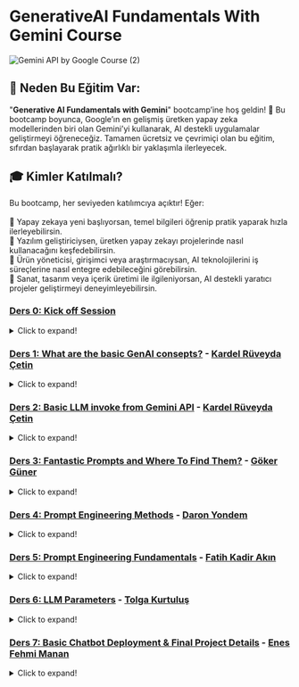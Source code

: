 # GenerativeAI Fundamentals With Gemini Course

![Gemini API by Google Course (2)](https://github.com/user-attachments/assets/a3800fae-9201-4f8d-a111-b424ad1cb135)

## 🤔 Neden Bu Eğitim Var:

"**Generative AI Fundamentals with Gemini**" bootcamp’ine hoş geldin! 🚀 Bu bootcamp boyunca, Google’ın en gelişmiş üretken yapay zeka modellerinden biri olan Gemini’yi kullanarak, AI destekli uygulamalar geliştirmeyi öğreneceğiz. Tamamen ücretsiz ve çevrimiçi olan bu eğitim, sıfırdan başlayarak pratik ağırlıklı bir yaklaşımla ilerleyecek.

## 🎓 Kimler Katılmalı?
Bu bootcamp, her seviyeden katılımcıya açıktır! Eğer: <br>
<br>
🔹 Yapay zekaya yeni başlıyorsan, temel bilgileri öğrenip pratik yaparak hızla ilerleyebilirsin. <br>
🔹 Yazılım geliştiriciysen, üretken yapay zekayı projelerinde nasıl kullanacağını keşfedebilirsin. <br>
🔹 Ürün yöneticisi, girişimci veya araştırmacıysan, AI teknolojilerini iş süreçlerine nasıl entegre edebileceğini görebilirsin. <br>
🔹 Sanat, tasarım veya içerik üretimi ile ilgileniyorsan, AI destekli yaratıcı projeler geliştirmeyi deneyimleyebilirsin. <br>

### [Ders 0: Kick off Session](https://www.youtube.com/watch?v=l5L4D3K4LgA)
<details>
<summary>Click to expand!</summary>

- [Whatsapp iletişim kanalı](https://chat.whatsapp.com/G1qSkvfs0rn3ZJPYoFCqiW)
- [DMG Data Science Awesome Reposu](https://github.com/Developer-MultiGroup/DMG-Data-Science-Awesome)

</details>

### [Ders 1: What are the basic GenAI consepts?](https://www.youtube.com/watch?v=B-tTRvuMvH8) - [Kardel Rüveyda Çetin](https://github.com/KardelRuveyda)
<details>
<summary>Click to expand!</summary>

📌 [Excalidraw Board linki](https://excalidraw.com/#json=OscvNmwivJCwDPA8-rNM0,R_ZqH-I1Bko11virdxoqTw)

📂 Datasets bulabileceğiniz kaynaklar : 
- [Hugging Face Datasets](https://huggingface.co/datasets) 
- [Kaggle Datasets](https://www.kaggle.com/datasets)

📚 Derste önerilen kaynaklar:
- 📖 [Prompting Guide](https://www.promptingguide.ai/tr)  
- 📖 [OpenAI .NET Türkçe Kitap](https://kardelruveyda.github.io/openai-dotnet-turkish-book/#/)  
- 🛠️ [BotBuilder V4 - Visual Studio Marketplace](https://marketplace.visualstudio.com/items?itemName=BotBuilder.botbuilderv4)  

👥 **Kardel Hanım'ın topluluğu:**  
- [YouTube - The Coderverse](https://www.youtube.com/@thecoderverse/)


</details>


### [Ders 2: Basic LLM invoke from Gemini API](https://www.youtube.com/watch?v=oWlaMUcOWYM) - [Kardel Rüveyda Çetin](https://github.com/KardelRuveyda)
<details>
<summary>Click to expand!</summary>

📂 **Derste kodlanan projenin reposu**  
- 🔗 [Gemini DevMultiGroup Example](https://github.com/KardelRuveyda/gemini-devmultigroup-example)  

🗝️ **Google AI Studio API Key Alma**  
- 🔗 [Google AI Studio API Key](https://aistudio.google.com/apikey)  

🤖 **Gemini ve LangChain kullanarak RAG tabanlı chatbot geliştirme**  
- 🔗 [Medium - Gemini ve LangChain ile RAG Chatbot](https://ruveydakardelcetin.medium.com/gemini-ve-langchain-kullanarak-rag-ile-chatbot-geli%C5%9Ftirme-c6b6b03ad854)  

🎯 **Reinforcement Learning Derinlemesine Analiz**  
- 🔗 [Medium - Reinforcement Learning Analizi](https://ruveydakardelcetin.medium.com/reinforcement-learningin-derinlemesine-analizi-%C3%B6d%C3%BCllerle-dolu-%C3%B6%C4%9Frenme-maceras%C4%B1-20c2a46a1c76)  

⚖️ **Chatbot geliştirme: .NET vs LangChain karşılaştırması**  
- 🔗 [SpeakerDeck - .NET vs LangChain](https://speakerdeck.com/kardelruveyda/try-both-and-choose-your-side-chatbot-development-with-net-vs-langchain?slide=20)  

🔎 **Tavily Search entegrasyonu ile bilgi erişimi**  
- 🔗 [LangChain - Tavily Search Entegrasyonu](https://python.langchain.com/docs/integrations/tools/tavily_search/)  

🔗 **Google Gemini API ve LangChain entegrasyonu**  
- 🔗 [Google Gemini API Docs](https://ai.google.dev/gemini-api/docs?hl=tr)  

🧠 **ReAct Tekniği ile gelişmiş prompt mühendisliği**  
- 🔗 [Prompting Guide - ReAct Tekniği](https://www.promptingguide.ai/techniques/react)  

📜 **Transformer makalesi**  
- 🔗 [Attention is All You Need (Arxiv)](https://arxiv.org/pdf/1706.03762)  



</details>


### [Ders 3: Fantastic Prompts and Where To Find Them?](https://www.youtube.com/watch?v=jZbjJo8YxQg) - [Göker Güner](https://github.com/gokerguner)
<details>
<summary>Click to expand!</summary>

🎭 **Derste kullanılan kaynakların reposu**  
- 🔗 [Fantastic Prompts & Where to Find Them](https://github.com/gokerguner/devmultigroup-gemini-bootcamp)  
  *Youtube kanalımızda gerçekleştirdiğimiz canlı yayında gösterdiğim kodların reposu*  

📊 **Speaker Deck Sunum**  
- 🔗 [Speaker Deck Sunum](https://speakerdeck.com/gokerguner/fantastic-prompts-and-where-to-find-them)  
  *Sunum Linki*  

📂 **Google AI Studio Prompt Galerisi**  
- 🔗 [Google AI Studio Prompt Galerisi](https://aistudio.google.com/gallery)  
  *AI Studio üzerinde kullanabileceğiniz örnek promptların yer aldığı bölüm*  

🛠️ **PromptPerfect**  
- 🔗 [PromptPerfect](https://promptperfect.jina.ai/interactive)  
  *Promptlarınızı daha düzgün yazmanıza olanak tanıyan bir yardımcı araç*  

📜 **Google Developers Prompt Engineering Guide**  
- 🔗 [Google Developers Prompt Engineering Guide](https://developers.google.com/machine-learning/resources/prompt-eng)  
  *Google'ın Developerlar için hazırladığı Prompt Engineering dokümanı*  

☁️ **Google Cloud Prompt Engineering Guide**  
- 🔗 [Google Cloud Prompt Engineering Guide](https://cloud.google.com/discover/what-is-prompt-engineering?hl=tr)  
  *Google Cloud'un Prompt Engineering dokümanı*  

🧠 **Google Vertex AI Prompt Design Guide**  
- 🔗 [Google Vertex AI Prompt Design Guide](https://cloud.google.com/vertex-ai/generative-ai/docs/learn/prompts/introduction-prompt-design)  
  *Google'ın Uçtan Uca Cloud ML Platformu Vertex AI'ın Prompt dokümanı*  

🎯 **Open AI Prompt Engineering Best Practices**  
- 🔗 [Open AI Prompt Engineering Best Practices](https://help.openai.com/en/articles/10032626-prompt-engineering-best-practices-for-chatgpt)  
  *Open AI'ın Prompt Engineering Dokümanı*  

🌀 **Claude Unclear Prompt Example Artifact**  
- 🔗 [Claude Unclear Prompt Example Artifact](https://claude.site/artifacts/c85e8b54-028a-4c13-89c5-5c915ec3e4e2)  
  *Altıgen İçinde Dönen Top (Yerçekimsiz)*  

⚖️ **Claude Clear Prompt Example Artifact**  
- 🔗 [Claude Clear Prompt Example Artifact](https://claude.site/artifacts/92e1552b-9256-4164-acc6-5c0c70479e96)  
  *Altıgen İçinde Dönen Top (Yerçekimi ve Sürtünme Dahil)*  

📌 **Claude SaaS Main Page Artifact**  
- 🔗 [Claude SaaS Main Page Artifact](https://claude.site/artifacts/a17acb45-5ffc-4a57-8cf4-34a65dbd41a5)  
  *SaaS ürünü Ana Sayfa Örneği*  

🤖 **Open AI Prompt Examples**  
- 🔗 [Open AI Prompt Examples](https://platform.openai.com/docs/examples)  
  *Open AI Örnek Promptlar*  

🔎 **Open AI Prompt Techniques for Reasoning Models**  
- 🔗 [Open AI Prompt Techniques for Reasoning Models](https://platform.openai.com/docs/guides/reasoning-best-practices#how-to-prompt-reasoning-models-effectively)  
  *Open AI'dan Reasoning Modelleri için Prompt Engineering Kılavuzu*  

📝 **Artifact Examples From Claude**  
- 🔗 [Artifact Examples From Claude](https://madewithclaude.com/)  
  *Claude'dan Örnek Promptlar ve Çıktıları*  

🆓 **Free For Developers**  
- 🔗 [Free For Developers](https://free-for.dev/#/)  
  *Tamamen veya Kısmen Ücretsiz API, Yazılım Araçları vb. binlerce kaynağın olduğu bir developer platformu*  

📂 **Anthropic Prompt Engineering Examples**  
- 🔗 [Anthropic Prompt Engineering Examples](https://github.com/anthropics/courses/tree/b4f26aedef55e06ad5eead5de83985249d1fab2f/prompt_engineering_interactive_tutorial/Anthropic%201P)  
  *Anthropic Prompt Engineering Örnekleri Github Reposu*  

🚀 **Cursor.New**  
- 🔗 [Cursor.New](https://www.cursor.new/project)  
  *Bir Türk geliştirici tarafından yapılan, projeleriniz için Cursor Rules oluşturmada size rehberlik edecek bir yardımcı araç*  


</details>

### [Ders 4: Prompt Engineering Methods](https://www.youtube.com/watch?v=-lLNMt_JU_4) - [Daron Yondem](https://github.com/daronyondem)
<details>
<summary>Click to expand!</summary>

📂 **Ders İçeriğine Ait Kod Örnekleri**  
- 🔗 [Ders İçeriğine Ait Kod Örnekleri](https://github.com/daronyondem/codesamples/tree/main/OpenAI/prompt-engineering)  
  *Daron Yöndem'in Prompt Engineering dersine ait kod örnekleri*  

🎥 **Retrieval Augmented Generation'a Giriş**  
- 🔗 [Retrieval Augmented Generation'a Giriş (YouTube)](https://www.youtube.com/watch?v=WUxksE41woY)  
  *Retrieval-Augmented Generation (RAG) tekniğine giriş videosu*  

🎥 **Sıfırdan Azure OpenAI**  
- 🔗 [Sıfırdan Azure OpenAI (YouTube)](https://www.youtube.com/watch?v=J09R0Z5cjA8)  
  *Azure OpenAI'yi sıfırdan kurma ve kullanma rehberi*  

🎥 **Epic AI Dev 2023 - PromptFlow Session**  
- 🔗 [Epic AI Dev 2023 - PromptFlow Session (YouTube)](https://www.youtube.com/watch?v=4z-3SkV5av8)  
  *PromptFlow ile AI iş akışlarını yönetmeye dair kapsamlı bir sunum*  




</details>


### [Ders 5: Prompt Engineering Fundamentals](https://www.youtube.com/watch?v=OSSe1fzhXnw) - [Fatih Kadir Akın](https://github.com/f)
<details>
<summary>Click to expand!</summary>

📌 **LLM'lerin Çalışma Mekanizmasını Görselleştiren Kaynak**  
- 🔗 [LLM Viz TR](https://llm-viz-tr.vercel.app/)  
  *LLM'lerin nasıl çalıştığına dair kapsamlı bir görselleştirme sunan site*  

📌 **FKA Awesome ChatGPT Prompt Reposu**  
- 🔗 [Awesome ChatGPT Prompts](https://github.com/f/awesome-chatgpt-prompts)  
  *ChatGPT için en iyi prompt örneklerini içeren repo*  

📌 **Prompt Reposunun Web Sitesi**  
- 🔗 [Prompts.chat](https://prompts.chat/)  
  *Hazır ve optimize edilmiş prompt örneklerini keşfetmek için site*  

📌 **Fatih Kadir Akın'ın Takip Ettiği Reddit Sayfaları**  
- 🔗 [r/coding](https://www.reddit.com/r/coding/)  
- 🔗 [r/databases](https://www.reddit.com/r/databases/)  
- 🔗 [r/programming](https://www.reddit.com/r/programming/)  
- 🔗 [r/browsers](https://www.reddit.com/r/browsers/)  
- 🔗 [r/dataisbeautiful](https://www.reddit.com/r/dataisbeautiful/)  
- 🔗 [r/javascript](https://www.reddit.com/r/javascript/)  
- 🔗 [r/technology](https://www.reddit.com/r/technology/)  

📌 **Güncel Teknoloji Haberlerini Takip Etmek İçin**  
- 🔗 [Hacker News](https://news.ycombinator.com/)  
  *Teknoloji dünyasındaki en güncel haberleri takip edebileceğiniz platform*  


</details>


### [Ders 6: LLM Parameters](https://www.youtube.com/watch?v=yRraDgrZees) - [Tolga Kurtuluş](https://github.com/tolgakurtuluss)
<details>
<summary>Click to expand!</summary>




</details>


### [Ders 7: Basic Chatbot Deployment & Final Project Details](https://www.youtube.com/watch?v=3if2pvH8JzA) - [Enes Fehmi Manan](https://github.com/enesmanan)
<details>
<summary>Click to expand!</summary>




</details>
